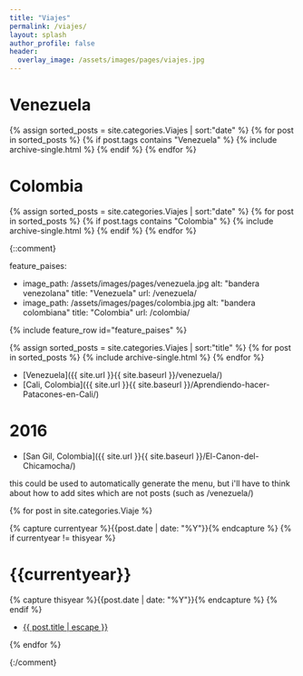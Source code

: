 ```yaml
---
title: "Viajes"
permalink: /viajes/ 
layout: splash
author_profile: false
header:
  overlay_image: /assets/images/pages/viajes.jpg
---
```


# Venezuela

{% assign sorted_posts = site.categories.Viajes | sort:"date" %}
{% for post in sorted_posts %}
{% if post.tags contains "Venezuela" %}
    {% include archive-single.html %}
  {% endif %}
{% endfor %}

# Colombia

{% assign sorted_posts = site.categories.Viajes | sort:"date" %}
{% for post in sorted_posts %}
{% if post.tags contains "Colombia" %}
    {% include archive-single.html %}
  {% endif %}
{% endfor %}







{::comment}


feature_paises:
  - image_path: /assets/images/pages/venezuela.jpg
    alt: "bandera venezolana"
    title: "Venezuela"
    url: /venezuela/
  - image_path: /assets/images/pages/colombia.jpg
    alt: "bandera colombiana"
    title: "Colombia"
    url: /colombia/

{% include feature_row id="feature_paises" %}


{% assign sorted_posts = site.categories.Viajes | sort:"title" %}
{% for post in sorted_posts %}
   {% include archive-single.html %}
{% endfor %}



- [Venezuela]({{ site.url }}{{ site.baseurl }}/venezuela/)
- [Cali, Colombia]({{ site.url }}{{ site.baseurl }}/Aprendiendo-hacer-Patacones-en-Cali/)

# 2016

- [San Gil, Colombia]({{ site.url }}{{ site.baseurl }}/El-Canon-del-Chicamocha/)




this could be used to automatically generate the menu, but i'll have to think about how to add sites which are not posts (such as /venezuela/)

{% for post in site.categories.Viaje %}
  <p>
    {% capture currentyear %}{{post.date | date: "%Y"}}{% endcapture %}
    {% if currentyear != thisyear %}
      <h1>{{currentyear}}</h1>
      {% capture thisyear %}{{post.date | date: "%Y"}}{% endcapture %}
    {% endif %}
  </p>
  <ul>
    <li>
      <p>
        <a class="post-link" href="{{ post.url | prepend: site.baseurl }}">{{ post.title | escape }}
        </a>
      </p>
    </li>
  </ul>
{% endfor %}

{:/comment}